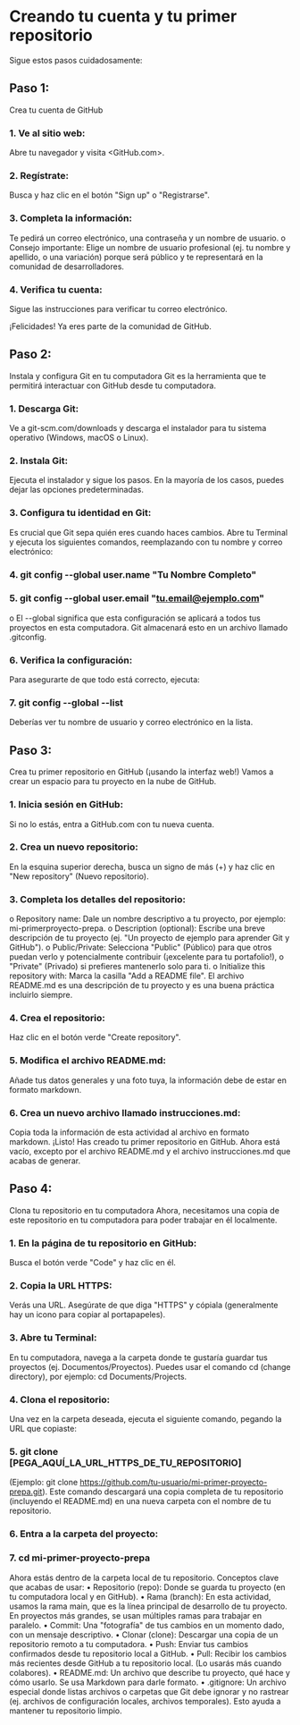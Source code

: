 # Creando tu cuenta y tu primer repositorio
Sigue estos pasos cuidadosamente:
## Paso 1: 
Crea tu cuenta de GitHub
### 1. Ve al sitio web: 
Abre tu navegador y visita <GitHub.com>.
### 2. Regístrate: 
Busca y haz clic en el botón "Sign up" o "Registrarse".
### 3. Completa la información: 
Te pedirá un correo electrónico, una contraseña y un nombre de usuario.
o Consejo importante: Elige un nombre de usuario profesional (ej. tu nombre y apellido, o
una variación) porque será público y te representará en la comunidad de desarrolladores.
### 4. Verifica tu cuenta: 
Sigue las instrucciones para verificar tu correo electrónico.

¡Felicidades! Ya eres parte de la comunidad de GitHub.

## Paso 2: 
Instala y configura Git en tu computadora
Git es la herramienta que te permitirá interactuar con GitHub desde tu computadora.
### 1. Descarga Git: 
Ve a git-scm.com/downloads y descarga el instalador para tu sistema operativo
(Windows, macOS o Linux).
### 2. Instala Git:
Ejecuta el instalador y sigue los pasos. En la mayoría de los casos, puedes dejar las
opciones predeterminadas.
### 3. Configura tu identidad en Git: 
Es crucial que Git sepa quién eres cuando haces cambios. Abre tu
Terminal y ejecuta los siguientes comandos, reemplazando con tu nombre y correo electrónico:
### 4. git config --global user.name "Tu Nombre Completo"
### 5. git config --global user.email "tu.email@ejemplo.com"
o El --global significa que esta configuración se aplicará a todos tus proyectos en esta
computadora. Git almacenará esto en un archivo llamado .gitconfig.
### 6. Verifica la configuración: 
Para asegurarte de que todo está correcto, ejecuta:
### 7. git config --global --list
Deberías ver tu nombre de usuario y correo electrónico en la lista.
## Paso 3: 
Crea tu primer repositorio en GitHub (¡usando la interfaz web!)
Vamos a crear un espacio para tu proyecto en la nube de GitHub.
### 1. Inicia sesión en GitHub: 
Si no lo estás, entra a GitHub.com con tu nueva cuenta.
### 2. Crea un nuevo repositorio: 
En la esquina superior derecha, busca un signo de más (+) y haz clic en
"New repository" (Nuevo repositorio).
### 3. Completa los detalles del repositorio:
o Repository name: Dale un nombre descriptivo a tu proyecto, por ejemplo: mi-primerproyecto-prepa.
o Description (optional): Escribe una breve descripción de tu proyecto (ej. "Un proyecto de
ejemplo para aprender Git y GitHub").
o Public/Private: Selecciona "Public" (Público) para que otros puedan verlo y
potencialmente contribuir (¡excelente para tu portafolio!), o "Private" (Privado) si prefieres
mantenerlo solo para ti.
o Initialize this repository with: Marca la casilla "Add a README file". El archivo
README.md es una descripción de tu proyecto y es una buena práctica incluirlo siempre.
### 4. Crea el repositorio: 
Haz clic en el botón verde "Create repository".
### 5. Modifica el archivo README.md: 
Añade tus datos generales y una foto tuya, la información debe
de estar en formato markdown.
### 6. Crea un nuevo archivo llamado instrucciones.md: 
Copia toda la información de esta actividad al
archivo en formato markdown.
¡Listo! Has creado tu primer repositorio en GitHub. Ahora está vacío, excepto por el archivo README.md y
el archivo instrucciones.md que acabas de generar.
## Paso 4: 
Clona tu repositorio en tu computadora
Ahora, necesitamos una copia de este repositorio en tu computadora para poder trabajar en él localmente.
### 1. En la página de tu repositorio en GitHub: 
Busca el botón verde "Code" y haz clic en él.
### 2. Copia la URL HTTPS: 
Verás una URL. Asegúrate de que diga "HTTPS" y cópiala (generalmente
hay un icono para copiar al portapapeles).
### 3. Abre tu Terminal: 
En tu computadora, navega a la carpeta donde te gustaría guardar tus proyectos
(ej. Documentos/Proyectos). Puedes usar el comando cd (change directory), por ejemplo: cd
Documents/Projects.
### 4. Clona el repositorio:
Una vez en la carpeta deseada, ejecuta el siguiente comando, pegando la URL
que copiaste:
### 5. git clone [PEGA_AQUÍ_LA_URL_HTTPS_DE_TU_REPOSITORIO]
(Ejemplo: git clone https://github.com/tu-usuario/mi-primer-proyecto-prepa.git). Este comando
descargará una copia completa de tu repositorio (incluyendo el README.md) en una nueva carpeta
con el nombre de tu repositorio.
### 6. Entra a la carpeta del proyecto:
### 7. cd mi-primer-proyecto-prepa
Ahora estás dentro de la carpeta local de tu repositorio.
Conceptos clave que acabas de usar:
• Repositorio (repo): Donde se guarda tu proyecto (en tu computadora local y en GitHub).
• Rama (branch): En esta actividad, usamos la rama main, que es la línea principal de desarrollo de tu
proyecto. En proyectos más grandes, se usan múltiples ramas para trabajar en paralelo.
• Commit: Una "fotografía" de tus cambios en un momento dado, con un mensaje descriptivo.
• Clonar (clone): Descargar una copia de un repositorio remoto a tu computadora.
• Push: Enviar tus cambios confirmados desde tu repositorio local a GitHub.
• Pull: Recibir los cambios más recientes desde GitHub a tu repositorio local. (Lo usarás más cuando
colabores).
• README.md: Un archivo que describe tu proyecto, qué hace y cómo usarlo. Se usa Markdown
para darle formato.
• .gitignore: Un archivo especial donde listas archivos o carpetas que Git debe ignorar y no rastrear
(ej. archivos de configuración locales, archivos temporales). Esto ayuda a mantener tu repositorio
limpio.

